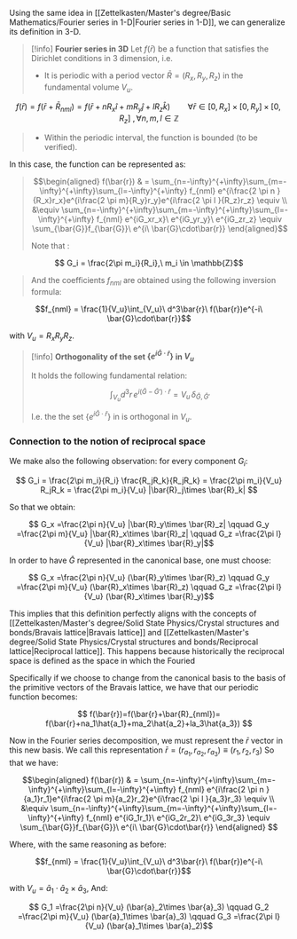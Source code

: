 Using the same idea in [[Zettelkasten/Master's degree/Basic Mathematics/Fourier series in 1-D|Fourier series in 1-D]], we can generalize its definition in 3-D.

>[!info] **Fourier series in 3D**
Let $f(\bar{r})$ be a function that satisfies the Dirichlet conditions in 3 dimension, i.e.
>- It is periodic with a period vector $\bar{R}=(R_x,R_y,R_z)$ in the fundamental volume $V_u$.
>
$$f(\bar{r})=f(\bar{r}+\bar{R}_{nml})= f(\bar{r}+nR_x\hat{i}+mR_y\hat{j}+lR_z\hat{k})\qquad\forall \bar{r} \in [0,R_x]\times[0,R_y]\times[0,R_z]\ , \forall n,m,l\in \mathbb{Z}$$
>
>- Within the periodic interval, the function is bounded (to be verified).
>
In this case, the function can be represented as:
>
>$$\begin{aligned}
f(\bar{r}) & = \sum_{n=-\infty}^{+\infty}\sum_{m=-\infty}^{+\infty}\sum_{l=-\infty}^{+\infty} f_{nml} e^{i\frac{2 \pi n }{R_x}r_x}e^{i\frac{2 \pi m}{R_y}r_y}e^{i\frac{2 \pi l }{R_z}r_z} \equiv \\ &\equiv \sum_{n=-\infty}^{+\infty}\sum_{m=-\infty}^{+\infty}\sum_{l=-\infty}^{+\infty} f_{nml} e^{iG_xr_x}\ e^{iG_yr_y}\ e^{iG_zr_z} \equiv \sum_{\bar{G}}f_{\bar{G}}\ e^{i\ \bar{G}\cdot\bar{r}} 
\end{aligned}$$
>
>Note that :
> 
>
$$ G_i = \frac{2\pi m_i}{R_i},\  m_i \in \mathbb{Z}$$
>
>And the coefficients $f_{nml}$ are obtained using the following inversion formula:
>
$$f_{nml} = \frac{1}{V_u}\int_{V_u}\ d^3\bar{r}\ f(\bar{r})e^{-i\ \bar{G}\cdot\bar{r}}$$
>
with $V_{u}=R_xR_yR_z$.
>

>[!info] **Orthogonality of the set $\{e^{i\bar{G}\cdot\bar{r}}\}$ in $V_u$**
>
>It holds the following fundamental relation:
>
>$$ \int_{V_u} d^3r \, e^{i(\bar{G} - \bar{G}') \cdot \bar{r}} = V_u \, \delta_{\bar{G}, \bar{G}'} $$
>
>I.e. the the set $\{e^{i\bar{G}\cdot\bar{r}}\}$ in is orthogonal in $V_u$.

### Connection to the notion of reciprocal space

We make also the following observation: for every component $G_i$:

$$ G_i = \frac{2\pi m_i}{R_i} \frac{R_jR_k}{R_jR_k} = \frac{2\pi m_i}{V_u} R_jR_k = \frac{2\pi m_i}{V_u} |\bar{R}_j\times \bar{R}_k|  $$

So that we obtain:

$$ G_x =\frac{2\pi n}{V_u} |\bar{R}_y\times \bar{R}_z| \qquad G_y =\frac{2\pi m}{V_u} |\bar{R}_x\times \bar{R}_z| \qquad G_z =\frac{2\pi l}{V_u} |\bar{R}_x\times \bar{R}_y|$$

In order to have $\bar{G}$ represented in the canonical base, one must choose:

$$ G_x =\frac{2\pi n}{V_u} (\bar{R}_y\times \bar{R}_z) \qquad G_y =\frac{2\pi m}{V_u} (\bar{R}_x\times \bar{R}_z) \qquad G_z =\frac{2\pi l}{V_u} (\bar{R}_x\times \bar{R}_y)$$

This implies that this definition perfectly aligns with the concepts of [[Zettelkasten/Master's degree/Solid State Physics/Crystal structures and bonds/Bravais lattice|Bravais lattice]] and [[Zettelkasten/Master's degree/Solid State Physics/Crystal structures and bonds/Reciprocal lattice|Reciprocal lattice]]. 
This happens because historically the reciprocal space is defined as the space in which the Fouried 

Specifically if we choose to change from the canonical basis to the basis of the primitive vectors of the Bravais lattice, we have that our periodic function becomes:

$$ f(\bar{r})=f(\bar{r}+\bar{R}_{nml})= f(\bar{r}+na_1\hat{a_1}+ma_2\hat{a_2}+la_3\hat{a_3}) $$

Now in the Fourier series decomposition, we must represent the $\bar{r}$ vector in this new basis. We call this representation $\bar{r}=(r_{a_1},r_{a_2},r_{a_3})\equiv(r_1,r_2,r_3)$ So that we have:

$$\begin{aligned}
f(\bar{r}) & = \sum_{n=-\infty}^{+\infty}\sum_{m=-\infty}^{+\infty}\sum_{l=-\infty}^{+\infty} f_{nml} e^{i\frac{2 \pi n }{a_1}r_1}e^{i\frac{2 \pi m}{a_2}r_2}e^{i\frac{2 \pi l }{a_3}r_3} \equiv \\ &\equiv \sum_{n=-\infty}^{+\infty}\sum_{m=-\infty}^{+\infty}\sum_{l=-\infty}^{+\infty} f_{nml} e^{iG_1r_1}\ e^{iG_2r_2}\ e^{iG_3r_3} \equiv \sum_{\bar{G}}f_{\bar{G}}\ e^{i\ \bar{G}\cdot\bar{r}} \end{aligned}
$$

Where, with the same reasoning as before:

$$f_{nml} = \frac{1}{V_u}\int_{V_u}\ d^3\bar{r}\ f(\bar{r})e^{-i\ \bar{G}\cdot\bar{r}}$$

with $V_{u}= \bar{a}_1 \cdot \bar{a}_2\times \bar{a}_3$, And:

$$ G_1 =\frac{2\pi n}{V_u} (\bar{a}_2\times \bar{a}_3) \qquad G_2 =\frac{2\pi m}{V_u} (\bar{a}_1\times \bar{a}_3) \qquad G_3 =\frac{2\pi l}{V_u} (\bar{a}_1\times \bar{a}_2)$$





